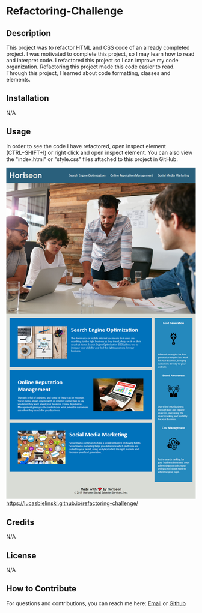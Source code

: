 # Refactoring-Challenge

## Description

This project was to refactor HTML and CSS code of an already completed project. I was motivated to complete this project, so I may learn how to read and interpret code. I refactored this project so I can improve my code organization. Refactoring this project made this code easier to read. Through this project, I learned about code formatting, classes and elements.

## Installation

N/A

## Usage

In order to see the code I have refactored, open inspect element (CTRL+SHIFT+I) or right click and open inspect element. You can also view the "index.html" or "style.css" files attached to this project in GitHub.

![Final Product](./assets/images/screenshot.png)
https://lucasbielinski.github.io/refactoring-challenge/

## Credits

N/A

## License

N/A

## How to Contribute

For questions and contributions, you can reach me here:
[Email](mailto:bielinskilucas@gmail.com)
or
[Github](https://github.com/LucasBielinski)

